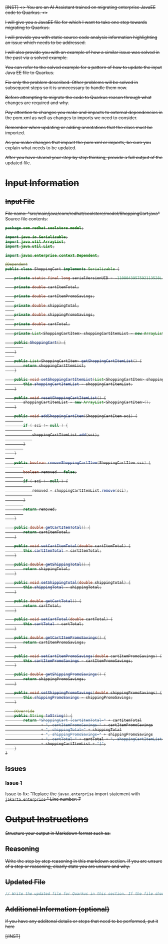 
<s>[INST] <<SYS>>
You are an AI Assistant trained on migrating enterprise JavaEE code to Quarkus.
<</SYS>>

I will give you a JavaEE file for which I want to take one step towards migrating to Quarkus.

I will provide you with static source code analysis information highlighting an issue which needs to be addressed.

I will also provide you with an example of how a similar issue was solved in the past via a solved example.

You can refer to the solved example for a pattern of how to update the input Java EE file to Quarkus.

Fix only the problem described. Other problems will be solved in subsequent steps so it is unnecessary to handle them now.

Before attempting to migrate the code to Quarkus reason through what changes are required and why.

Pay attention to changes you make and impacts to external dependencies in the pom.xml as well as changes to imports we need to consider.

Remember when updating or adding annotations that the class must be imported.

As you make changes that impact the pom.xml or imports, be sure you explain what needs to be updated.

After you have shared your step by step thinking, provide a full output of the updated file.
# Input Information

## Input File

File name: "src/main/java/com/redhat/coolstore/model/ShoppingCart.java"
Source file contents:
```java
package com.redhat.coolstore.model;

import java.io.Serializable;
import java.util.ArrayList;
import java.util.List;

import javax.enterprise.context.Dependent;

@Dependent
public class ShoppingCart implements Serializable {

	private static final long serialVersionUID = -1108043957592113528L;

	private double cartItemTotal;

	private double cartItemPromoSavings;
	
	private double shippingTotal;
	
	private double shippingPromoSavings;
	
	private double cartTotal;
			
	private List<ShoppingCartItem> shoppingCartItemList = new ArrayList<ShoppingCartItem>();

	public ShoppingCart() {
		
	}
	
	public List<ShoppingCartItem> getShoppingCartItemList() {
		return shoppingCartItemList;
	}

	public void setShoppingCartItemList(List<ShoppingCartItem> shoppingCartItemList) {
		this.shoppingCartItemList = shoppingCartItemList;
	}

	public void resetShoppingCartItemList() {
		shoppingCartItemList = new ArrayList<ShoppingCartItem>();
	}

	public void addShoppingCartItem(ShoppingCartItem sci) {
		
		if ( sci != null ) {
			
			shoppingCartItemList.add(sci);
			
		}
		
	}
	
	public boolean removeShoppingCartItem(ShoppingCartItem sci) {
		
		boolean removed = false;
		
		if ( sci != null ) {
			
			removed = shoppingCartItemList.remove(sci);
			
		}
		
		return removed;
		
	}

	public double getCartItemTotal() {
		return cartItemTotal;
	}

	public void setCartItemTotal(double cartItemTotal) {
		this.cartItemTotal = cartItemTotal;
	}

	public double getShippingTotal() {
		return shippingTotal;
	}

	public void setShippingTotal(double shippingTotal) {
		this.shippingTotal = shippingTotal;
	}

	public double getCartTotal() {
		return cartTotal;
	}

	public void setCartTotal(double cartTotal) {
		this.cartTotal = cartTotal;
	}

	public double getCartItemPromoSavings() {
		return cartItemPromoSavings;
	}

	public void setCartItemPromoSavings(double cartItemPromoSavings) {
		this.cartItemPromoSavings = cartItemPromoSavings;
	}

	public double getShippingPromoSavings() {
		return shippingPromoSavings;
	}

	public void setShippingPromoSavings(double shippingPromoSavings) {
		this.shippingPromoSavings = shippingPromoSavings;
	}

	@Override
	public String toString() {
		return "ShoppingCart [cartItemTotal=" + cartItemTotal
				+ ", cartItemPromoSavings=" + cartItemPromoSavings
				+ ", shippingTotal=" + shippingTotal
				+ ", shippingPromoSavings=" + shippingPromoSavings
				+ ", cartTotal=" + cartTotal + ", shoppingCartItemList="
				+ shoppingCartItemList + "]";
	}
}

```

## Issues

### Issue 1
Issue to fix: "Replace the `javax.enterprise` import statement with `jakarta.enterprise` "
Line number: 7
# Output Instructions

Structure your output in Markdown format such as:

## Reasoning

Write the step by step reasoning in this markdown section. If you are unsure of a step or reasoning, clearly state you are unsure and why.

## Updated File

```java
// Write the updated file for Quarkus in this section. If the file should be removed, make the content of the updated file a comment explaining it should be removed.
```

## Additional Information (optional)

If you have any additonal details or steps that need to be performed, put it here

[/INST]
